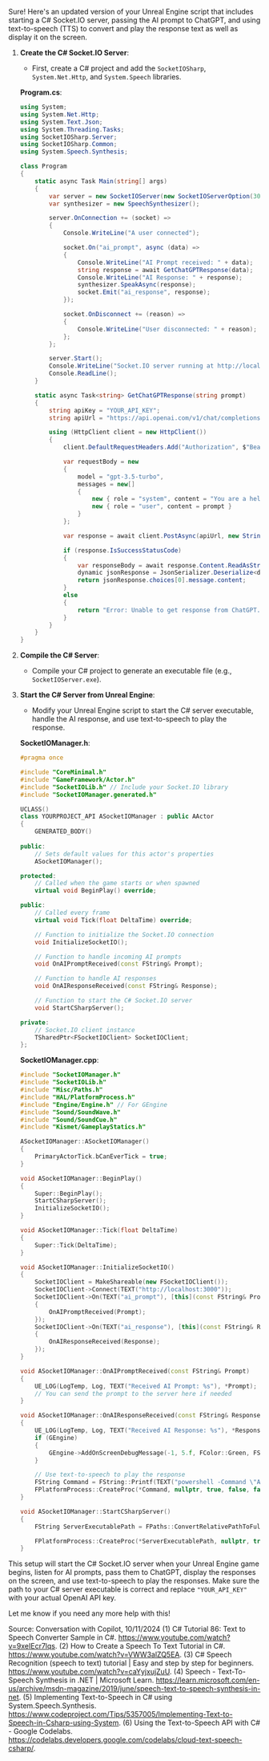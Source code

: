 Sure! Here's an updated version of your Unreal Engine script that includes starting a C# Socket.IO server, passing the AI prompt to ChatGPT, and using text-to-speech (TTS) to convert and play the response text as well as display it on the screen.

1. **Create the C# Socket.IO Server**:
    - First, create a C# project and add the `SocketIOSharp`, `System.Net.Http`, and `System.Speech` libraries.

    **Program.cs**:
    ```csharp
    using System;
    using System.Net.Http;
    using System.Text.Json;
    using System.Threading.Tasks;
    using SocketIOSharp.Server;
    using SocketIOSharp.Common;
    using System.Speech.Synthesis;

    class Program
    {
        static async Task Main(string[] args)
        {
            var server = new SocketIOServer(new SocketIOServerOption(3000));
            var synthesizer = new SpeechSynthesizer();

            server.OnConnection += (socket) =>
            {
                Console.WriteLine("A user connected");

                socket.On("ai_prompt", async (data) =>
                {
                    Console.WriteLine("AI Prompt received: " + data);
                    string response = await GetChatGPTResponse(data);
                    Console.WriteLine("AI Response: " + response);
                    synthesizer.SpeakAsync(response);
                    socket.Emit("ai_response", response);
                });

                socket.OnDisconnect += (reason) =>
                {
                    Console.WriteLine("User disconnected: " + reason);
                };
            };

            server.Start();
            Console.WriteLine("Socket.IO server running at http://localhost:3000/");
            Console.ReadLine();
        }

        static async Task<string> GetChatGPTResponse(string prompt)
        {
            string apiKey = "YOUR_API_KEY";
            string apiUrl = "https://api.openai.com/v1/chat/completions";

            using (HttpClient client = new HttpClient())
            {
                client.DefaultRequestHeaders.Add("Authorization", $"Bearer {apiKey}");

                var requestBody = new
                {
                    model = "gpt-3.5-turbo",
                    messages = new[]
                    {
                        new { role = "system", content = "You are a helpful assistant." },
                        new { role = "user", content = prompt }
                    }
                };

                var response = await client.PostAsync(apiUrl, new StringContent(JsonSerializer.Serialize(requestBody), System.Text.Encoding.UTF8, "application/json"));

                if (response.IsSuccessStatusCode)
                {
                    var responseBody = await response.Content.ReadAsStringAsync();
                    dynamic jsonResponse = JsonSerializer.Deserialize<dynamic>(responseBody);
                    return jsonResponse.choices[0].message.content;
                }
                else
                {
                    return "Error: Unable to get response from ChatGPT.";
                }
            }
        }
    }
    ```

2. **Compile the C# Server**:
    - Compile your C# project to generate an executable file (e.g., `SocketIOServer.exe`).

3. **Start the C# Server from Unreal Engine**:
    - Modify your Unreal Engine script to start the C# server executable, handle the AI response, and use text-to-speech to play the response.

    **SocketIOManager.h**:
    ```cpp
    #pragma once

    #include "CoreMinimal.h"
    #include "GameFramework/Actor.h"
    #include "SocketIOLib.h" // Include your Socket.IO library
    #include "SocketIOManager.generated.h"

    UCLASS()
    class YOURPROJECT_API ASocketIOManager : public AActor
    {
        GENERATED_BODY()
        
    public:    
        // Sets default values for this actor's properties
        ASocketIOManager();

    protected:
        // Called when the game starts or when spawned
        virtual void BeginPlay() override;

    public:    
        // Called every frame
        virtual void Tick(float DeltaTime) override;

        // Function to initialize the Socket.IO connection
        void InitializeSocketIO();

        // Function to handle incoming AI prompts
        void OnAIPromptReceived(const FString& Prompt);

        // Function to handle AI responses
        void OnAIResponseReceived(const FString& Response);

        // Function to start the C# Socket.IO server
        void StartCSharpServer();

    private:
        // Socket.IO client instance
        TSharedPtr<FSocketIOClient> SocketIOClient;
    };
    ```

    **SocketIOManager.cpp**:
    ```cpp
    #include "SocketIOManager.h"
    #include "SocketIOLib.h"
    #include "Misc/Paths.h"
    #include "HAL/PlatformProcess.h"
    #include "Engine/Engine.h" // For GEngine
    #include "Sound/SoundWave.h"
    #include "Sound/SoundCue.h"
    #include "Kismet/GameplayStatics.h"

    ASocketIOManager::ASocketIOManager()
    {
        PrimaryActorTick.bCanEverTick = true;
    }

    void ASocketIOManager::BeginPlay()
    {
        Super::BeginPlay();
        StartCSharpServer();
        InitializeSocketIO();
    }

    void ASocketIOManager::Tick(float DeltaTime)
    {
        Super::Tick(DeltaTime);
    }

    void ASocketIOManager::InitializeSocketIO()
    {
        SocketIOClient = MakeShareable(new FSocketIOClient());
        SocketIOClient->Connect(TEXT("http://localhost:3000"));
        SocketIOClient->On(TEXT("ai_prompt"), [this](const FString& Prompt)
        {
            OnAIPromptReceived(Prompt);
        });
        SocketIOClient->On(TEXT("ai_response"), [this](const FString& Response)
        {
            OnAIResponseReceived(Response);
        });
    }

    void ASocketIOManager::OnAIPromptReceived(const FString& Prompt)
    {
        UE_LOG(LogTemp, Log, TEXT("Received AI Prompt: %s"), *Prompt);
        // You can send the prompt to the server here if needed
    }

    void ASocketIOManager::OnAIResponseReceived(const FString& Response)
    {
        UE_LOG(LogTemp, Log, TEXT("Received AI Response: %s"), *Response);
        if (GEngine)
        {
            GEngine->AddOnScreenDebugMessage(-1, 5.f, FColor::Green, FString::Printf(TEXT("AI Response: %s"), *Response));
        }

        // Use text-to-speech to play the response
        FString Command = FString::Printf(TEXT("powershell -Command \"Add-Type -AssemblyName System.Speech; $speak = New-Object System.Speech.Synthesis.SpeechSynthesizer; $speak.Speak('%s');\""), *Response);
        FPlatformProcess::CreateProc(*Command, nullptr, true, false, false, nullptr, 0, nullptr, nullptr);
    }

    void ASocketIOManager::StartCSharpServer()
    {
        FString ServerExecutablePath = FPaths::ConvertRelativePathToFull(FPaths::ProjectDir()) + TEXT("Path/To/Your/SocketIOServer.exe"); // Adjust the path to your executable

        FPlatformProcess::CreateProc(*ServerExecutablePath, nullptr, true, false, false, nullptr, 0, nullptr, nullptr);
    }
    ```

This setup will start the C# Socket.IO server when your Unreal Engine game begins, listen for AI prompts, pass them to ChatGPT, display the responses on the screen, and use text-to-speech to play the responses. Make sure the path to your C# server executable is correct and replace `"YOUR_API_KEY"` with your actual OpenAI API key.

Let me know if you need any more help with this!

Source: Conversation with Copilot, 10/11/2024
(1) C# Tutorial 86: Text to Speech Converter Sample in C#. https://www.youtube.com/watch?v=9xeIEcr7lqs.
(2) How to Create a Speech To Text Tutorial in C#. https://www.youtube.com/watch?v=VWW3alZQ5EA.
(3) C# Speech Recognition (speech to text) tutorial | Easy and step by step for beginners. https://www.youtube.com/watch?v=caYyjxujZuU.
(4) Speech - Text-To-Speech Synthesis in .NET | Microsoft Learn. https://learn.microsoft.com/en-us/archive/msdn-magazine/2019/june/speech-text-to-speech-synthesis-in-net.
(5) Implementing Text-to-Speech in C# using System.Speech.Synthesis. https://www.codeproject.com/Tips/5357005/Implementing-Text-to-Speech-in-Csharp-using-System.
(6) Using the Text-to-Speech API with C# - Google Codelabs. https://codelabs.developers.google.com/codelabs/cloud-text-speech-csharp/.
